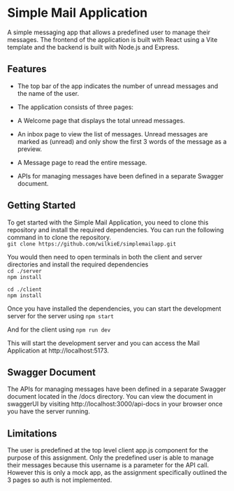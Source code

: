 # Simple Mail Application

A simple messaging app that allows a predefined user to manage their messages. The frontend of the application is built with React using a Vite template and the backend is built with Node.js and Express.

## Features

- The top bar of the app indicates the number of unread messages and the name of the user.

- The application consists of three pages:

- A Welcome page that displays the total unread messages.

- An inbox page to view the list of messages. Unread messages are marked as (unread) and only show the first 3 words of the message as a preview.

- A Message page to read the entire message.

- APIs for managing messages have been defined in a separate Swagger document.

## Getting Started

To get started with the Simple Mail Application, you need to clone this repository and install the required dependencies. You can run the following command in to clone the repository.  
`git clone https://github.com/wilkieE/simplemailapp.git`

You would then need to open terminals in both the client and server directories and install the required dependencies  
`cd ./server`  
`npm install`

`cd ./client`  
`npm install`

Once you have installed the dependencies, you can start the development server for the server using
`npm start`

And for the client using
`npm run dev`

This will start the development server and you can access the Mail Application at http://localhost:5173.

## Swagger Document

The APIs for managing messages have been defined in a separate Swagger document located in the /docs directory. You can view the document in swaggerUI by visiting
http://localhost:3000/api-docs in your browser once you have the server running.

## Limitations

The user is predefined at the top level client app.js component for the purpose of this assignment. Only the predefined user is able to manage their messages because this username is a parameter for the API call. However this is only a mock app, as the assignment specifically outlined the 3 pages so auth is not implemented.
